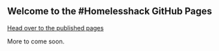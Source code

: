 ## Welcome to the #Homelesshack GitHub Pages

[Head over to the published pages](https://homelesshack.github.io)

More to come soon.
